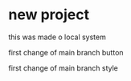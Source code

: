 # new project 

this was made o local system


first change of main branch button

first change of main branch style

